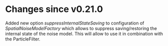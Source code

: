# Changes since v0.21.0

Added new option _suppressInternalStateSaving_ to configuration of _SpatialNoiseModelFactory_ which allows to
suppress saving/restoring the internal state of the noise model. This will allow to use it in combination with
the ParticleFilter. 